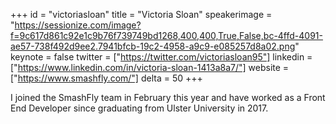 ﻿+++
id = "victoriasloan"
title = "Victoria Sloan"
speakerimage = "https://sessionize.com/image?f=9c617d861c92e1c9b76f739749bd1268,400,400,True,False,bc-4ffd-4091-ae57-738f492d9ee2.7941bfcb-19c2-4958-a9c9-e085257d8a02.png"
keynote = false
twitter = ["https://twitter.com/victoriasloan95"]
linkedin = ["https://www.linkedin.com/in/victoria-sloan-1413a8a7/"]
website = ["https://www.smashfly.com/"]
delta = 50
+++

I joined the SmashFly team in February this year and have worked as a Front End Developer since graduating from Ulster University in 2017. 
